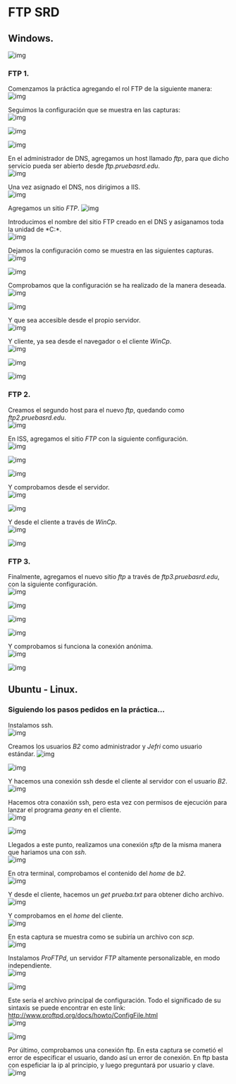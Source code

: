 # FTP SRD
## Windows.
![img](img/000.jpg)   
### FTP 1.
Comenzamos la práctica agregando el rol FTP de la siguiente manera:  
![img](./img/001.png)   

Seguimos la configuración que se muestra en las capturas:  
![img](./img/002.png)      

![img](./img/003.png)    

![img](./img/004.png)    

En el administrador de DNS, agregamos un host llamado *ftp*, para que dicho servicio pueda ser abierto desde *ftp.pruebasrd.edu*.  
![img](./img/007.png)  

Una vez asignado el DNS, nos dirigimos a IIS.  
![img](./img/005.png)  

Agregamos un sitio *FTP*.
![img](./img/006.png)  

Introducimos el nombre del sitio FTP creado en el DNS y asiganamos toda la unidad de *C:\*.  
![img](./img/008.png)    

Dejamos la configuración como se muestra en las siguientes capturas.  
![img](./img/009.png)    

![img](./img/010.png)  

Comprobamos que la configuración se ha realizado de la manera deseada.  
![img](./img/011.png)  

![img](./img/012.png)  

Y que sea accesible desde el propio servidor.  
![img](./img/013.png)  

Y cliente, ya sea desde el navegador o el cliente *WinCp*.  
![img](./img/014.png)  

![img](./img/015.png)    

![img](./img/016.png)  


### FTP 2.
Creamos el segundo host para el nuevo *ftp*, quedando como *ftp2.pruebasrd.edu*.  
![img](./img/017.png)    

En ISS, agregamos el sitio *FTP* con la siguiente configuración.  
![img](./img/018.png)  

![img](./img/019.png)  

![img](./img/020.png)  

Y comprobamos desde el servidor.  
![img](./img/021.png)  

![img](./img/022.png)  

Y desde el cliente a través de *WinCp*.  
![img](./img/023.png)  

![img](./img/024.png)  

### FTP 3.
Finalmente, agregamos el nuevo sitio *ftp* a través de *ftp3.pruebasrd.edu*, con la siguiente configuración.  
![img](./img/025.png)  

![img](./img/026.png)  

![img](./img/027.png)  

![img](./img/028.png)  

Y comprobamos si funciona la conexión anónima.  
![img](./img/029.png)  

![img](./img/030.png)    

## Ubuntu - Linux.  
### Siguiendo los pasos pedidos en la práctica...
Instalamos ssh.  
![img](./img/031.png)    

Creamos los usuarios *B2* como administrador y *Jefri* como usuario estándar.
![img](./img/033.png)  

![img](./img/034.png)  

Y hacemos una conexión ssh desde el cliente al servidor con el usuario *B2*.  
![img](./img/032.png)   

Hacemos otra conaxión ssh, pero esta vez con permisos de ejecución para lanzar el programa *geany* en el cliente.  
![img](./img/035.png)  

![img](./img/036.png)  

Llegados a este punto, realizamos una conexión *sftp* de la misma manera que hariamos una con *ssh*.  
![img](./img/037.png)  

En otra terminal, comprobamos el contenido del *home* de *b2*.  
![img](./img/038.png)    

Y desde el cliente, hacemos un *get prueba.txt* para obtener dicho archivo.  
![img](./img/039.png)  

Y comprobamos en el *home* del cliente.  
![img](./img/040.png)  

En esta captura se muestra como se subiría un archivo con *scp*.  
![img](./img/041.png)    

Instalamos *ProFTPd*, un servidor *FTP* altamente personalizable, en modo independiente.  
![img](./img/043.png)  

![img](./img/042.png)  

Este sería el archivo principal de configuración. Todo el significado de su sintaxis se puede encontrar en este link:  
http://www.proftpd.org/docs/howto/ConfigFile.html  
![img](./img/044.png)    

![img](./img/045.png)    

Por último, comprobamos una conexión ftp. En esta captura se cometió el error de especificar el usuario, dando así un error de conexión. En ftp basta con espeficiar la ip al principio, y luego preguntará por usuario y clave.  
![img](./img/046.png)  
